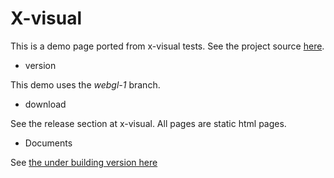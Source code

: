 # X-visual

This is a demo page ported from x-visual tests. See the project source
[here](https://github.com/odys-z/x-visual).

- version

This demo uses the *webgl-1* branch.

- download

See the release section at x-visual. All pages are static html pages.

- Documents

See [the under building version here](https://odys-z.github.io/x-visual/tests/index.html)
